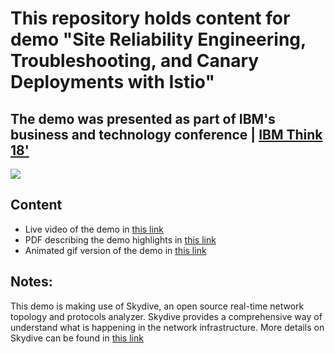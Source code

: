 
# This repository holds content for demo "Site Reliability Engineering, Troubleshooting, and Canary Deployments with Istio"

## The demo was presented as part of IBM's business and technology conference |  [IBM Think 18'](https://www.ibm.com/events/think/)

![](https://github.com/cognetive/think18-istio-analytics/blob/master/think18-istio-analytics-using-skydive.gif)

## Content

* Live video of the demo in [this link](https://github.com/cognetive/think18-istio-analytics/blob/master/think18-istio-analytics-using-skydive.mp4?raw=true)
* PDF describing the demo highlights in [this link](https://github.com/cognetive/think18-istio-analytics/blob/master/think18-istio-analytics-using-skydive.pdf)
* Animated gif version of the demo in [this link](https://github.com/cognetive/think18-istio-analytics/blob/master/think18-istio-analytics-using-skydive.gif)

## Notes:

This demo is making use of Skydive, an open source real-time network topology and protocols analyzer. Skydive provides a comprehensive way of understand what is happening in
the network infrastructure. More details on Skydive can be found in [this link](http://skydive.network/)

